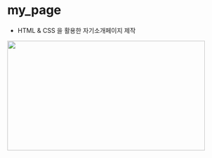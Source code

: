 # my_page

- HTML & CSS 을 활용한 자기소개페이지 제작

<img src="https://github.com/zzoming/my_page/assets/124108660/9eaf4ea0-4dba-400a-a1c4-985957409a5c" width = 450px height =250x>




